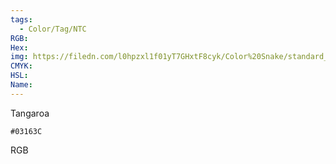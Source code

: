 ```yaml
---
tags:
  - Color/Tag/NTC
RGB:
Hex:
img: https://filedn.com/l0hpzxl1f01yT7GHxtF8cyk/Color%20Snake/standard_csv_to_svg/%23/03163C.svg
CMYK:
HSL:
Name:
---
```

Tangaroa
```palette
#03163C
```
RGB
